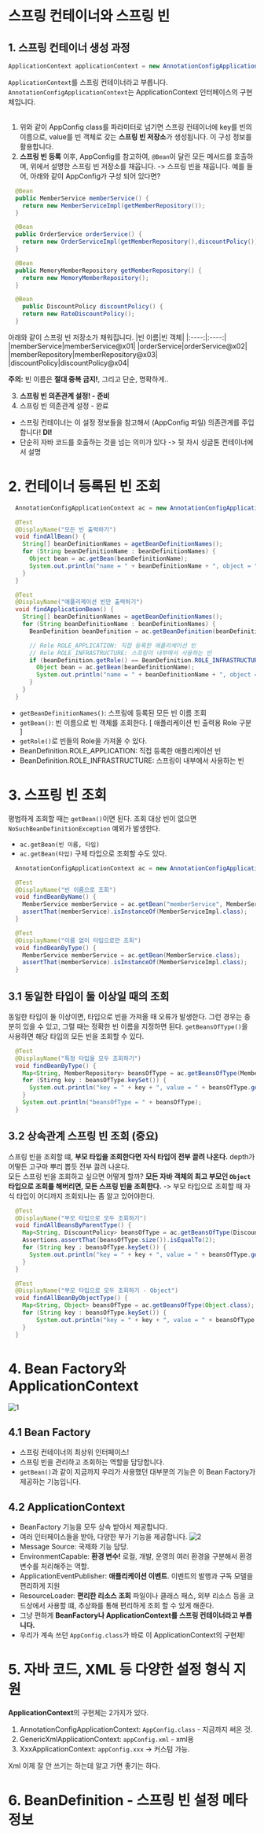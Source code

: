 
# 스프링 컨테이너와 스프링 빈
## 1. 스프링 컨테이너 생성 과정
```java
ApplicationContext applicationContext = new AnnotationConfigApplicationContext(AppConfig.class);
```
`ApplicationContext`를 스프링 컨테이너라고 부릅니다. <br>
`AnnotationConfigApplicationContext`는 ApplicationContext 인터페이스의 구현체입니다. <br> <br>

1. 위와 같이 AppConfig class를 파라미터로 넘기면 스프링 컨테이너에  key를 빈의 이름으로, value를 빈 객체로 갖는 **스프링 빈 저장소**가 생성됩니다. 이 구성 정보를 활용합니다.
2. **스프링 빈 등록** 
이후, AppConfig를 참고하여, `@Bean`이 달린 모든 메서드를 호출하며, 위에서 설명한 스프링 빈 저장소를 채웁니다. -> 스프링 빈을 채웁니다. 예를 들어, 아래와 같이 AppConfig가 구성 되어 있다면?
```java
  @Bean
  public MemberService memberService() {
    return new MemberServiceImpl(getMemberRepository());
  }

  @Bean
  public OrderService orderService() {
    return new OrderServiceImpl(getMemberRepository(),discountPolicy());
  }

  @Bean
  public MemoryMemberRepository getMemberRepository() {
    return new MemoryMemberRepository();
  }

  @Bean
    public DiscountPolicy discountPolicy() {
    return new RateDiscountPolicy();
  }
```
아래와 같이 스프링 빈 저장소가 채워집니다.
|빈 이름|빈 객체|
|:----:|:----:|
|memberService|memberService@x01|
|orderService|orderService@x02|
|memberRepository|memberRepository@x03|
|discountPolicy|discountPolicy@x04|

**주의:** 빈 이름은 **절대 중복 금지!**, 그리고 단순, 명확하게.. 

3. **스프링 빈 의존관계 설정! - 준비**
4. 스프링 빈 의존관계 설정 - 완료
- 스프링 컨테이너는 이 설정 정보들을 참고해서 (AppConfig 파일) 의존관계를 주입합니다! **DI!**
- 단순히 자바 코드를 호출하는 것을 넘는 의미가 있다 -> 뒷 차시 싱글톤 컨테이너에서 설명


# 2. 컨테이너 등록된 빈 조회
```java
  AnnotationConfigApplicationContext ac = new AnnotationConfigApplicationContext(AppConfig.class);

  @Test
  @DisplayName("모든 빈 출력하기")
  void findAllBean() {
    String[] beanDefinitionNames = agetBeanDefinitionNames();
    for (String beanDefinitionName : beanDefinitionNames) {
      Object bean = ac.getBean(beanDefinitionName);
      System.out.println("name = " + beanDefinitionName + ", object = " + bean);
    }
  }

  @Test
  @DisplayName("애플리케이션 빈만 출력하기")
  void findApplicationBean() {
    String[] beanDefinitionNames = agetBeanDefinitionNames();
    for (String beanDefinitionName : beanDefinitionNames) {
      BeanDefinition beanDefinition = ac.getBeanDefinition(beanDefinitionName);

      // Role ROLE_APPLICATION: 직접 등록한 애플리케이션 빈
      // Role ROLE_INFRASTRUCTURE: 스프링이 내부에서 사용하는 빈
      if (beanDefinition.getRole() == BeanDefinition.ROLE_INFRASTRUCTURE) {
        Object bean = ac.getBean(beanDefinitionName);
        System.out.println("name = " + beanDefinitionName + ", object = " + bean);
      }
    }
  }
```
- `getBeanDefinitionNames()`: 스프링에 등록된 모든 빈 이름 조회
- `getBean()`: 빈 이름으로 빈 객체를 조회한다.
[ 애플리케이션 빈 출력용 Role 구분 ]
- `getRole()`로 빈들의 Role을 가져올 수 있다.
- BeanDefinition.ROLE_APPLICATION: 직접 등록한 애플리케이션 빈
- BeanDefinition.ROLE_INFRASTRUCTURE: 스프링이 내부에서 사용하는 빈


# 3. 스프링 빈 조회
평범하게 조회할 때는 `getBean()`이면 된다. 조회 대상 빈이 없으면 `NoSuchBeanDefinitionException` 예외가 발생한다. 
- `ac.getBean(빈 이름, 타입)`
- `ac.getBean(타입)`
구체 타입으로 조회할 수도 있다.
```java
  AnnotationConfigApplicationContext ac = new AnnotationConfigApplicationContext(AppConfig.class);

  @Test
  @DisplayName("빈 이름으로 조회")
  void findBeanByName() {
    MemberService memberService = ac.getBean("memberService", MemberService.class);
    assertThat(memberService).isInstanceOf(MemberServiceImpl.class);
  }

  @Test
  @DisplayName("이름 없이 타입으로만 조회")
  void findBeanByType() {
    MemberService memberService = ac.getBean(MemberService.class);
    assertThat(memberService).isInstanceOf(MemberServiceImpl.class);
  }
```

## 3.1 동일한 타입이 둘 이상일 때의 조회
동일한 타입이 둘 이상이면, 타입으로 빈을 가져올 때 오류가 발생한다. 그런 경우는 충분히 있을 수 있고, 그럴 때는 정확한 빈 이름을 지정하면 된다. `getBeansOfType()`을 사용하면 해당 타입의 모든 빈을 조회할 수 있다.
```java
  @Test
  @DisplayName("특정 타입을 모두 조회하기")
  void findBeanByType() {
    Map<String, MemberRepository> beansOfType = ac.getBeansOfType(MemberRepository.class);
    for (Stirng key : beansOfType.keySet()) {
      System.out.println("key = " + key + ", value = " + beansOfType.get(key));
    }
    System.out.println("beansOfType = " + beansOfType);
  }
```

## 3.2 상속관계 스프링 빈 조회 (중요)
스프링 빈을 조회할 떄, **부모 타입을 조회한다면 자식 타입이 전부 끌려 나온다.** depth가 어떻든 고구마 뿌리 뽑듯 전부 끌려 나온다. <br> 모든 스프링 빈을 조회하고 싶으면 어떻게 할까? **모든 자바 객체의 최고 부모인 `Object` 타입으로 조회를 해버리면, 모든 스프링 빈을 조회한다.** -> 부모 타입으로 조회할 때 자식 타입이 어디까지 조회되나는 좀 알고 있어야한다.

```java
  @Test
  @DisplayName("부모 타입으로 모두 조회하기")
  void findAllBeansByParentType() {
    Map<String, DiscountPolicy> beansOfType = ac.getBeansOfType(DiscountPolicy.class);
    Assertions.assertThat(beansOfType.size()).isEqualTo(2);
    for (String key : beansOfType.keySet()) {
      System.out.println("key = " + key + ", value = " + beansOfType.get(key));
    }
  }

  @Test
  @DisplayName("부모 타입으로 모두 조회하기 - Object")
  void findAllBeanByObjectType() {
    Map<String, Object> beansOfType = ac.getBeansOfType(Object.class);
    for (String key : beansOfType.keySet()) {
        System.out.println("key = " + key + ", value = " + beansOfType.get(key));
    }
  }
```

# 4. Bean Factory와 ApplicationContext
![1](https://user-images.githubusercontent.com/71186266/186032105-26395c57-7c4c-47f3-9c83-27170b022210.png)

## 4.1 Bean Factory
- 스프링 컨테이너의 최상위 인터페이스!
- 스프링 빈을 관리하고 조회하는 역할을 담당합니다.
- `getBean()`과 같이 지금까지 우리가 사용했던 대부분의 기능은 이 Bean Factory가 제공하는 기능입니다.

## 4.2 ApplicationContext
- BeanFactory 기능을 모두 상속 받아서 제공합니다.
- 여러 인터페이스들을 받아, 다양한 부가 기능을 제공합니다.
![2](https://user-images.githubusercontent.com/71186266/186032843-2a022390-b952-4314-b8ca-45c227cb2c94.png)
- Message Source: 국제화 기능 담당.
- EnvironmentCapable: **환경 변수!** 로컬, 개발, 운영의 여러 환경을 구분해서 환경변수를 처리해주는 역할.
- ApplicationEventPublisher: **애플리케이션 이벤트**. 이벤트의 발행과 구독 모델을 편리하게 지원
- ResourceLoader: **편리한 리소스 조회** 파일이나 클래스 패스, 외부 리소스 등을 코드상에서 사용할 떄, 추상화를 통해 편리하게 조회 할 수 있게 해준다.
- 그냥 편하게 **BeanFactory나 ApplicationContext를 스프링 컨테이너라고 부릅니다.**
- 우리가 계속 쓰던 `AppConfig.class`가 바로 이 ApplicationContext의 구현체!

# 5. 자바 코드, XML 등 다양한 설정 형식 지원
**ApplicationContext**의 구현체는 2가지가 있다.
1. AnnotationConfigApplicationContext: `AppConfig.class` - 지금까지 써온 것.
2. GenericXmlApplicationContext: `appConfig.xml` - xml용
3. XxxApplicationContext: `appConfig.xxx` -> 커스텀 가능.

Xml 이제 잘 안 쓰기는 하는데 알고 가면 좋기는 하다.

# 6. BeanDefinition - 스프링 빈 설정 메타 정보
